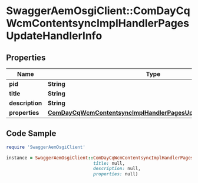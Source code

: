 # SwaggerAemOsgiClient::ComDayCqWcmContentsyncImplHandlerPagesUpdateHandlerInfo

## Properties

Name | Type | Description | Notes
------------ | ------------- | ------------- | -------------
**pid** | **String** |  | [optional] 
**title** | **String** |  | [optional] 
**description** | **String** |  | [optional] 
**properties** | [**ComDayCqWcmContentsyncImplHandlerPagesUpdateHandlerProperties**](ComDayCqWcmContentsyncImplHandlerPagesUpdateHandlerProperties.md) |  | [optional] 

## Code Sample

```ruby
require 'SwaggerAemOsgiClient'

instance = SwaggerAemOsgiClient::ComDayCqWcmContentsyncImplHandlerPagesUpdateHandlerInfo.new(pid: null,
                                 title: null,
                                 description: null,
                                 properties: null)
```



